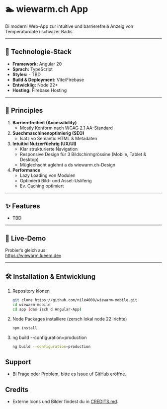 # 🏊 wiewarm.ch App

Di moderni Web-App zur intuitive und barrierefreiä Anzeig von Temperaturdate i schwizer Badis.

---

## 🔧 Technologie-Stack

- **Framework:** Angular 20  
- **Sprach:** TypeScript  
- **Styles:** - TBD 
- **Build & Deployment:** Vite/Firebase
- **Entwicklig:** Node 22+
- **Hosting:** Firebase Hosting

---

## 🎯 Principles

1. **Barrierefreiheit (Accessibility)**  
   - Mostly Konform nach WCAG 2.1 AA-Standard
2. **Suechmaschinenoptimierig (SEO)**  
   - Isatz vo Semantic HTML & Metadaten
3. **Intuitivi Nutzerfüehrig (UX/UI)**
   - Klar strukturierte Navigation  
   - Responsive Design für 3 Bildschirmgrössine (Mobile, Tablet & Desktop)
   - Müglechscht aglehnt a ds wiewarm.ch-Design 
4. **Performance**
   - Lazy Loading von Modulen  
   - Optimierti Bild- und Asset-Usliferig 
   - Ev. Caching optimiert

---

## ✨ Features

- TBD

---

## 📱 Live-Demo

Probier’s gleich aus:  
https://wiewarm.lueem.dev

---

## 🛠️ Installation & Entwicklung

1. Repository klonen

   ```bash
   git clone https://github.com/nile4000/wiewarm-mobile.git
   cd wiewarm-mobile
   cd app (das isch d Angular-App)
   ```

2. Node Packages installiere (zersch lokal node 22 irichte)

   ```bash
   npm install
   ```

3. ng build --configuration=production

   ```bash
   ng build --configuration=production
   ```

   

## Support

- Bi Frage oder Problem, bitte es Issue uf GitHub eröffne.

## Credits

- Externe Icons und Bilder findest du in [CREDITS.md](./CREDITS.md).
